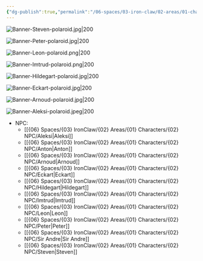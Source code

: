 ```yaml
---
{"dg-publish":true,"permalink":"/06-spaces/03-iron-claw/02-areas/01-characters/02-npc/","title":"{02} NPC","pinned":true}
---
```



![Banner-Steven-polaroid.jpg|200](/img/user/%7B06%7D%20Spaces/%7B03%7D%20IronClaw/%7B04%7D%20Support%20Notes/%7B99%7D%20Media/%7B02%7D%20Polaroid/Banner-Steven-polaroid.jpg)

![Banner-Peter-polaroid.jpg|200](/img/user/%7B06%7D%20Spaces/%7B03%7D%20IronClaw/%7B04%7D%20Support%20Notes/%7B99%7D%20Media/%7B02%7D%20Polaroid/Banner-Peter-polaroid.jpg)

![Banner-Leon-polaroid.png|200](/img/user/%7B06%7D%20Spaces/%7B03%7D%20IronClaw/%7B04%7D%20Support%20Notes/%7B99%7D%20Media/%7B02%7D%20Polaroid/Banner-Leon-polaroid.png)

![Banner-Imtrud-polaroid.png|200](/img/user/%7B06%7D%20Spaces/%7B03%7D%20IronClaw/%7B04%7D%20Support%20Notes/%7B99%7D%20Media/%7B02%7D%20Polaroid/Banner-Imtrud-polaroid.png)

![Banner-Hildegart-polaroid.jpg|200](/img/user/%7B06%7D%20Spaces/%7B03%7D%20IronClaw/%7B04%7D%20Support%20Notes/%7B99%7D%20Media/%7B02%7D%20Polaroid/Banner-Hildegart-polaroid.jpg)

![Banner-Eckart-polaroid.jpg|200](/img/user/%7B06%7D%20Spaces/%7B03%7D%20IronClaw/%7B04%7D%20Support%20Notes/%7B99%7D%20Media/%7B02%7D%20Polaroid/Banner-Eckart-polaroid.jpg)

![Banner-Arnoud-polaroid.jpg|200](/img/user/%7B06%7D%20Spaces/%7B03%7D%20IronClaw/%7B04%7D%20Support%20Notes/%7B99%7D%20Media/%7B02%7D%20Polaroid/Banner-Arnoud-polaroid.jpg)

![Banner-Aleksi-polaroid.jpeg|200](/img/user/%7B06%7D%20Spaces/%7B03%7D%20IronClaw/%7B04%7D%20Support%20Notes/%7B99%7D%20Media/%7B02%7D%20Polaroid/Banner-Aleksi-polaroid.jpeg)

-  NPC: 
    - [[{06} Spaces/{03} IronClaw/{02} Areas/{01} Characters/{02} NPC/Aleksi\|Aleksi]]
    - [[{06} Spaces/{03} IronClaw/{02} Areas/{01} Characters/{02} NPC/Anton\|Anton]]
    - [[{06} Spaces/{03} IronClaw/{02} Areas/{01} Characters/{02} NPC/Arnoud\|Arnoud]]
    - [[{06} Spaces/{03} IronClaw/{02} Areas/{01} Characters/{02} NPC/Eckart\|Eckart]]
    - [[{06} Spaces/{03} IronClaw/{02} Areas/{01} Characters/{02} NPC/Hildegart\|Hildegart]]
    - [[{06} Spaces/{03} IronClaw/{02} Areas/{01} Characters/{02} NPC/Imtrud\|Imtrud]]
    - [[{06} Spaces/{03} IronClaw/{02} Areas/{01} Characters/{02} NPC/Leon\|Leon]]
    - [[{06} Spaces/{03} IronClaw/{02} Areas/{01} Characters/{02} NPC/Peter\|Peter]]
    - [[{06} Spaces/{03} IronClaw/{02} Areas/{01} Characters/{02} NPC/Sir Andre\|Sir Andre]]
    - [[{06} Spaces/{03} IronClaw/{02} Areas/{01} Characters/{02} NPC/Steven\|Steven]]


